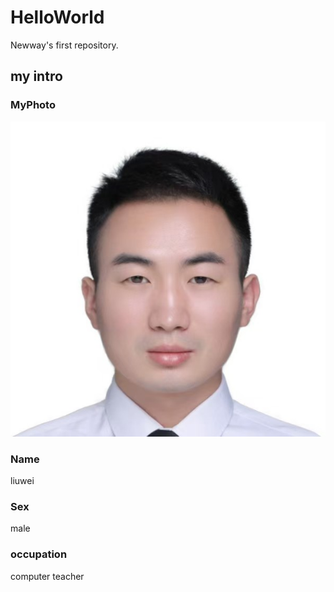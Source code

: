 # HelloWorld
Newway's first repository.
## my intro
### MyPhoto
![headshot](刘维照片.jpg)
### Name 
liuwei 
### Sex 
male
### occupation 
computer teacher 
